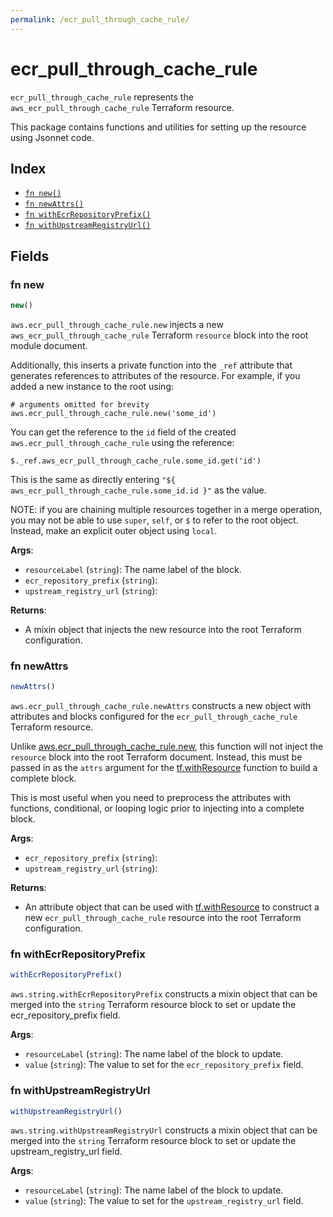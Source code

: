 ```yaml
---
permalink: /ecr_pull_through_cache_rule/
---
```


# ecr_pull_through_cache_rule

`ecr_pull_through_cache_rule` represents the `aws_ecr_pull_through_cache_rule` Terraform resource.



This package contains functions and utilities for setting up the resource using Jsonnet code.


## Index

* [`fn new()`](#fn-new)
* [`fn newAttrs()`](#fn-newattrs)
* [`fn withEcrRepositoryPrefix()`](#fn-withecrrepositoryprefix)
* [`fn withUpstreamRegistryUrl()`](#fn-withupstreamregistryurl)

## Fields

### fn new

```ts
new()
```


`aws.ecr_pull_through_cache_rule.new` injects a new `aws_ecr_pull_through_cache_rule` Terraform `resource`
block into the root module document.

Additionally, this inserts a private function into the `_ref` attribute that generates references to attributes of the
resource. For example, if you added a new instance to the root using:

    # arguments omitted for brevity
    aws.ecr_pull_through_cache_rule.new('some_id')

You can get the reference to the `id` field of the created `aws.ecr_pull_through_cache_rule` using the reference:

    $._ref.aws_ecr_pull_through_cache_rule.some_id.get('id')

This is the same as directly entering `"${ aws_ecr_pull_through_cache_rule.some_id.id }"` as the value.

NOTE: if you are chaining multiple resources together in a merge operation, you may not be able to use `super`, `self`,
or `$` to refer to the root object. Instead, make an explicit outer object using `local`.

**Args**:
  - `resourceLabel` (`string`): The name label of the block.
  - `ecr_repository_prefix` (`string`): 
  - `upstream_registry_url` (`string`): 

**Returns**:
- A mixin object that injects the new resource into the root Terraform configuration.


### fn newAttrs

```ts
newAttrs()
```


`aws.ecr_pull_through_cache_rule.newAttrs` constructs a new object with attributes and blocks configured for the `ecr_pull_through_cache_rule`
Terraform resource.

Unlike [aws.ecr_pull_through_cache_rule.new](#fn-ecr_pull_through_cache_rulenew), this function will not inject the `resource`
block into the root Terraform document. Instead, this must be passed in as the `attrs` argument for the
[tf.withResource](https://github.com/tf-libsonnet/core/tree/main/docs#fn-withresource) function to build a complete block.

This is most useful when you need to preprocess the attributes with functions, conditional, or looping logic prior to
injecting into a complete block.

**Args**:
  - `ecr_repository_prefix` (`string`): 
  - `upstream_registry_url` (`string`): 

**Returns**:
  - An attribute object that can be used with [tf.withResource](https://github.com/tf-libsonnet/core/tree/main/docs#fn-withresource) to construct a new `ecr_pull_through_cache_rule` resource into the root Terraform configuration.


### fn withEcrRepositoryPrefix

```ts
withEcrRepositoryPrefix()
```

`aws.string.withEcrRepositoryPrefix` constructs a mixin object that can be merged into the `string`
Terraform resource block to set or update the ecr_repository_prefix field.



**Args**:
  - `resourceLabel` (`string`): The name label of the block to update.
  - `value` (`string`): The value to set for the `ecr_repository_prefix` field.


### fn withUpstreamRegistryUrl

```ts
withUpstreamRegistryUrl()
```

`aws.string.withUpstreamRegistryUrl` constructs a mixin object that can be merged into the `string`
Terraform resource block to set or update the upstream_registry_url field.



**Args**:
  - `resourceLabel` (`string`): The name label of the block to update.
  - `value` (`string`): The value to set for the `upstream_registry_url` field.
